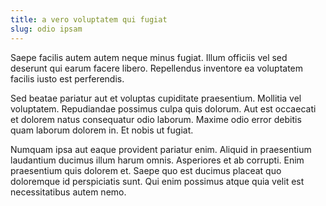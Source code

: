 ```yaml
---
title: a vero voluptatem qui fugiat
slug: odio ipsam
---
```


Saepe facilis autem autem neque minus fugiat. Illum officiis vel sed deserunt qui earum facere libero. Repellendus inventore ea voluptatem facilis iusto est perferendis.

Sed beatae pariatur aut et voluptas cupiditate praesentium. Mollitia vel voluptatem. Repudiandae possimus culpa quis dolorum. Aut est occaecati et dolorem natus consequatur odio laborum. Maxime odio error debitis quam laborum dolorem in. Et nobis ut fugiat.

Numquam ipsa aut eaque provident pariatur enim. Aliquid in praesentium laudantium ducimus illum harum omnis. Asperiores et ab corrupti. Enim praesentium quis dolorem et. Saepe quo est ducimus placeat quo doloremque id perspiciatis sunt. Qui enim possimus atque quia velit est necessitatibus autem nemo.

